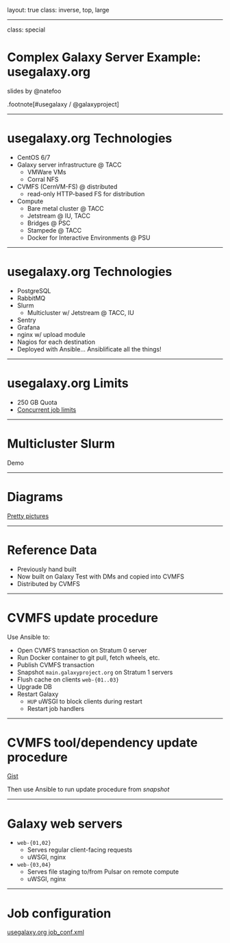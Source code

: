 layout: true
class: inverse, top, large

---
class: special
# Complex Galaxy Server Example: usegalaxy.org

slides by @natefoo

.footnote[\#usegalaxy / @galaxyproject]

---
# usegalaxy.org Technologies

- CentOS 6/7
- Galaxy server infrastructure @ TACC
  - VMWare VMs
  - Corral NFS
- CVMFS (CernVM-FS) @ distributed
  - read-only HTTP-based FS for distribution
- Compute
  - Bare metal cluster @ TACC
  - Jetstream @ IU, TACC
  - Bridges @ PSC
  - Stampede @ TACC
  - Docker for Interactive Environments @ PSU

---
# usegalaxy.org Technologies

- PostgreSQL
- RabbitMQ
- Slurm
  - Multicluster w/ Jetstream @ TACC, IU
- Sentry
- Grafana
- nginx w/ upload module
- Nagios for each destination
- Deployed with Ansible... Ansiblificate all the things!

---
# usegalaxy.org Limits

- 250 GB Quota
- [Concurrent job limits](https://github.com/galaxyproject/usegalaxy-playbook/blob/master/templates/galaxy/usegalaxy.org/config/job_conf.xml.j2#L658)

---
# Multicluster Slurm

Demo

---
# Diagrams

[Pretty pictures](https://docs.google.com/presentation/d/1BIpB7n5etN8EDgv7Hl6UcP2u4_m0Lz1cfNFHc0goUiY/edit?usp=sharing)

---
# Reference Data

- Previously hand built
- Now built on Galaxy Test with DMs and copied into CVMFS
- Distributed by CVMFS

---
# CVMFS update procedure

Use Ansible to:
- Open CVMFS transaction on Stratum 0 server
- Run Docker container to git pull, fetch wheels, etc.
- Publish CVMFS transaction
- Snapshot `main.galaxyproject.org` on Stratum 1 servers
- Flush cache on clients `web-{01..03}`
- Upgrade DB
- Restart Galaxy
  - `HUP` uWSGI to block clients during restart
  - Restart job handlers

---
# CVMFS tool/dependency update procedure

[Gist](https://gist.github.com/natefoo/411c54420689bd861872f845d7ece5b1)

Then use Ansible to run update procedure from *snapshot*

---
# Galaxy web servers

- `web-{01,02}`
  - Serves regular client-facing requests
  - uWSGI, nginx
- `web-{03,04}`
  - Serves file staging to/from Pulsar on remote compute
  - uWSGI, nginx

---
# Job configuration

[usegalaxy.org job_conf.xml](https://github.com/galaxyproject/usegalaxy-playbook/blob/master/templates/galaxy/usegalaxy.org/config/job_conf.xml)
